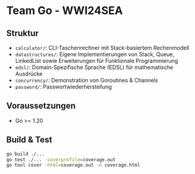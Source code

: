 # Team Go - WWI24SEA

## Struktur

- `calculator/`: CLI-Taschenrechner mit Stack-basiertem Rechenmodell
- `datastructures/`: Eigene Implementierungen von Stack, Queue, LinkedList sowie Erweiterungen für Funktionale Programmierung
- `edsl/`: Domain-Spezifische Sprache (EDSL) für mathematische Ausdrücke
- `concurrency/`: Demonstration von Goroutines & Channels
- `password/`: Passwortwiederherstellung

## Voraussetzungen

- Go >= 1.20

## Build & Test

```bash
go build ./...
go test ./... -coverprofile=coverage.out
go tool cover -html=coverage.out -o coverage.html